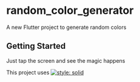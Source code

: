 # random_color_generator

A new Flutter project to generate random colors

## Getting Started

Just tap the screen and see the magic happens


This project uses [![style: solid](https://img.shields.io/badge/style-solid-orange)](https://pub.dev/packages/solid_lints)
